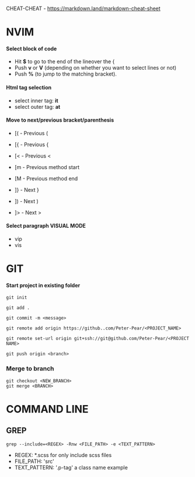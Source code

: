 CHEAT-CHEAT - https://markdown.land/markdown-cheat-sheet


# NVIM

#### Select block of code
  - Hit **$** to go to the end of the lineover the {
  - Push **v** or **V** (depending on whether you want to select lines or not)
  - Push **%** (to jump to the matching bracket).

#### Html tag selection
  - select inner tag: **it**
  - select outer tag: **at**

#### Move to next/previous bracket/parenthesis
  - [( - Previous (
  - [{ - Previous {
  - [< - Previous <

  - [m - Previous method start
  - [M - Previous method end

  - ]} - Next }
  - ]) - Next )
  - ]> - Next >

#### Select paragraph VISUAL MODE
  - vip
  - vis


# GIT

#### Start project in existing folder

```
git init
```

```
git add .
```

```
git commit -m <message>
```

```
git remote add origin https://github..com/Peter-Pear/<PROJECT_NAME>
```

```
git remote set-url origin git+ssh://git@github.com/Peter-Pear/<PROJECT NAME>
```

```
git push origin <branch>
```

### Merge to branch

```
git checkout <NEW_BRANCH>
git merge <BRANCH>
```


# COMMAND LINE


## GREP
```
grep --include=<REGEX> -Rnw <FILE_PATH> -e <TEXT_PATTERN>

```
  - REGEX: \*.scss for only include scss files
  - FILE_PATH:  'src'
  - TEXT_PATTERN: '.p-tag' a class name example
